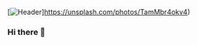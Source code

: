 [![Header](https://images.unsplash.com/photo-1455849318743-b2233052fcff?ixlib=rb-1.2.1&auto=format&fit=crop&w=750&q=80 "Header")]https://unsplash.com/photos/TamMbr4okv4)

### Hi there 👋

<!--
**tatiana-bernon/tatiana-bernon** is a ✨ _special_ ✨ repository because its `README.md` (this file) appears on your GitHub profile.

Here are some ideas to get you started:

- 🔭 I’m currently working on ...
- 🌱 I’m currently learning ...
- 👯 I’m looking to collaborate on ...
- 🤔 I’m looking for help with ...
- 💬 Ask me about ...
- 📫 How to reach me: ...
- 😄 Pronouns: ...
- ⚡ Fun fact: ...
-->
